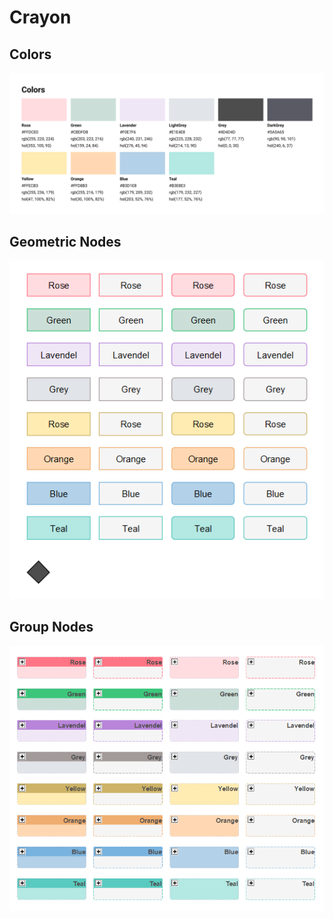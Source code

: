 # Crayon

## Colors

![colors](assets/Colors.png)

## Geometric Nodes

![geometric nodes](assets/Geometric%20nodes.png)

## Group Nodes

![group nodes](assets/Group%20nodes.png)
